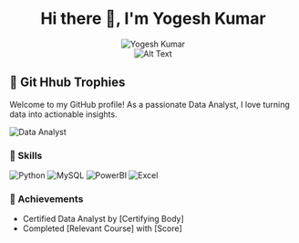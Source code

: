 

<div align="center">
  <h1>Hi there 👋, I'm Yogesh Kumar</h1>
</div>


<div align="center">
  <img src="https://readme-typing-svg.demolab.com/?lines=A+passionate+Data+Analyst+from+India;&font=Fira%20Code&center=true&width=400&height=45&color=%2337bcf7&vCenter=true&size=18&pause=1000" alt="Yogesh Kumar" />
</div>

<div align="center">
  <img src="https://camo.githubusercontent.com/7de37139d0b4c1ce40865e799b446c0e963a3dd8fb68d239707237c40604fa3d/68747470733a2f2f63646e2e6472696262626c652e636f6d2f75736572732f3733303730332f73637265656e73686f74732f363538313234332f6176656e746f2e676966" alt="Alt Text" />
</div>




## 🎯 Git Hhub Trophies

Welcome to my GitHub profile! As a passionate Data Analyst, I love turning data into actionable insights.

![Data Analyst](https://camo.githubusercontent.com/f841ccd243e6befc025009bf0d147217661e55ad48c1c34ddef4ac5e5828047a/68747470733a2f2f6769746875622d70726f66696c652d74726f7068792e76657263656c2e6170702f3f757365726e616d653d6861727368616c6b616c6530393131267468656d653d7261646963616c266e6f2d6672616d653d74727565266e6f2d62673d66616c7365266d617267696e2d773d34)

### 🔧 Skills
![Python](https://img.shields.io/badge/-Python-3776AB?logo=python&logoColor=white&style=for-the-badge)
![MySQL](https://img.shields.io/badge/-MYSQL-4479A1?logo=sqlite&logoColor=white&style=for-the-badge)
![PowerBI](https://img.shields.io/badge/-PowerBI-4479A1?logo=powerbi&logoColor=white&style=for-the-badge)
![Excel](https://img.shields.io/badge/-Excel-217346?logo=microsoft-excel&logoColor=white&style=for-the-badge)

### 🌟 Achievements
- Certified Data Analyst by [Certifying Body]
- Completed [Relevant Course] with [Score]



<!--
**yogeshk1234/yogeshk1234** is a ✨ _special_ ✨ repository because its `README.md` (this file) appears on your GitHub profile.

Here are some ideas to get you started:

- 🔭 I’m currently working on ...
- 🌱 I’m currently learning ...
- 👯 I’m looking to collaborate on ...
- 🤔 I’m looking for help with ...
- 💬 Ask me about ...
- 📫 How to reach me: ...
- 😄 Pronouns: ...
- ⚡ Fun fact: ...
-->
